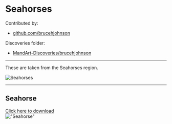# Seahorses

Contributed by:

- [github.com/brucehjohnson](https://github.com/brucehjohnson)

Discoveries folder:

- [MandArt-Discoveries/brucehjohnson](https://github.com/denisecase/MandArt-Discoveries/tree/main/brucehjohnson)

-----

These are taken from the Seahorses region.

![Seahorses](Seahorses.png)

-----

## Seahorse

<a href="Seahorse.mandart" download="Seahorse.mandart">Click here to download</a><br>
!["Seahorse"](Seahorse.png)

